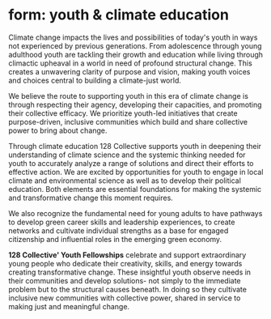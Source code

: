 # form: youth & climate education

Climate change impacts the lives and possibilities of today's youth in ways not experienced by previous generations. From adolescence through young adulthood youth are tackling their growth and education while living through climactic upheaval in a world in need of profound structural change. This creates a unwavering clarity of purpose and vision, making youth voices and choices central to building a climate-just world.

We believe the route to supporting youth in this era of climate change is through respecting their agency, developing their capacities, and promoting their collective efficacy. We prioritize youth-led initiatives that create purpose-driven, inclusive communities which build and share collective power to bring about change.

Through climate education 128 Collective supports youth in deepening their understanding of climate science and the systemic thinking needed for youth to accurately analyze a range of solutions and direct their efforts to effective action. We are excited by opportunities for youth to engage in local climate and environmental science as well as to develop their political education. Both elements are essential foundations for making the systemic and transformative change this moment requires.

We also recognize the fundamental need for young adults to have pathways to develop green career skills and leadership experiences, to create networks and cultivate individual strengths as a base for engaged citizenship and influential roles in the emerging green economy.

**128 Collective' Youth Fellowships** celebrate and support extraordinary young people who dedicate their creativity, skills, and energy towards creating transformative change. These insightful youth observe needs in their communities and develop solutions- not simply to the immediate problem but to the structural causes beneath. In doing so they cultivate inclusive new communities with collective power, shared in service to making just and meaningful change.
